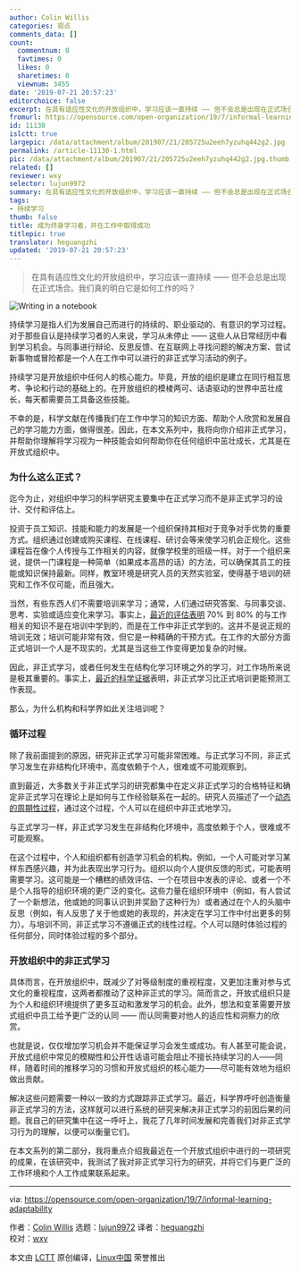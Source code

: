 ```yaml
---
author: Colin Willis
categories: 观点
comments_data: []
count:
  commentnum: 0
  favtimes: 0
  likes: 0
  sharetimes: 0
  viewnum: 3455
date: '2019-07-21 20:57:23'
editorchoice: false
excerpt: 在具有适应性文化的开放组织中，学习应该一直持续 —— 但不会总是出现在正式场合。我们真的明白它是如何工作的吗？
fromurl: https://opensource.com/open-organization/19/7/informal-learning-adaptability
id: 11130
islctt: true
largepic: /data/attachment/album/201907/21/205725u2eeh7yzuhq442g2.jpg
permalink: /article-11130-1.html
pic: /data/attachment/album/201907/21/205725u2eeh7yzuhq442g2.jpg.thumb.jpg
related: []
reviewer: wxy
selector: lujun9972
summary: 在具有适应性文化的开放组织中，学习应该一直持续 —— 但不会总是出现在正式场合。我们真的明白它是如何工作的吗？
tags:
- 持续学习
thumb: false
title: 成为终身学习者，并在工作中取得成功
titlepic: true
translator: heguangzhi
updated: '2019-07-21 20:57:23'
---
```



> 
> 在具有适应性文化的开放组织中，学习应该一直持续 —— 但不会总是出现在正式场合。我们真的明白它是如何工作的吗？
> 
> 
> 


![Writing in a notebook](/data/attachment/album/201907/21/205725u2eeh7yzuhq442g2.jpg "Writing in a notebook")


持续学习是指人们为发展自己而进行的持续的、职业驱动的、有意识的学习过程。对于那些自认是持续学习者的人来说，学习从未停止 —— 这些人从日常经历中看到学习机会。与同事进行辩论、反思反馈、在互联网上寻找问题的解决方案、尝试新事物或冒险都是一个人在工作中可以进行的非正式学习活动的例子。


持续学习是开放组织中任何人的核心能力。毕竟，开放的组织是建立在同行相互思考、争论和行动的基础上的。在开放组织的模棱两可、话语驱动的世界中茁壮成长，每天都需要员工具备这些技能。


不幸的是，科学文献在传播我们在工作中学习的知识方面、帮助个人欣赏和发展自己的学习能力方面，做得很差。因此，在本文系列中，我将向你介绍非正式学习，并帮助你理解将学习视为一种技能会如何帮助你在任何组织中茁壮成长，尤其是在开放式组织中。


### 为什么这么正式？


迄今为止，对组织中学习的科学研究主要集中在正式学习而不是非正式学习的设计、交付和评估上。


投资于员工知识、技能和能力的发展是一个组织保持其相对于竞争对手优势的重要方式。组织通过创建或购买课程、在线课程、研讨会等来使学习机会正规化。这些课程旨在像个人传授与工作相关的内容，就像学校里的班级一样。对于一个组织来说，提供一门课程是一种简单（如果成本高昂的话）的方法，可以确保其员工的技能或知识保持最新。同样，教室环境是研究人员的天然实验室，使得基于培训的研究和工作不仅可能，而且强大。


当然，有些东西人们不需要培训来学习；通常，人们通过研究答案、与同事交谈、思考、实验或适应变化来学习。事实上，[最近的评估表明](https://www.groupoe.com/images/Accelerating_On-the-Job-Learning_-_White_Paper.pdf) 70% 到 80% 的与工作相关的知识不是在培训中学到的，而是在工作中非正式学到的。这并不是说正规的培训无效；培训可能非常有效，但它是一种精确的干预方式。在工作的大部分方面正式培训一个人是不现实的，尤其是当这些工作变得更加复杂的时候。


因此，非正式学习，或者任何发生在结构化学习环境之外的学习，对工作场所来说是极其重要的。事实上，[最近的科学证据](https://www.researchgate.net/publication/316490244_Antecedents_and_Outcomes_of_Informal_Learning_Behaviors_a_Meta-Analysis)表明，非正式学习比正式培训更能预测工作表现。


那么，为什么机构和科学界如此关注培训呢？


### 循环过程


除了我前面提到的原因，研究非正式学习可能非常困难。与正式学习不同，非正式学习发生在非结构化环境中，高度依赖于个人，很难或不可能观察到。


直到最近，大多数关于非正式学习的研究都集中在定义非正式学习的合格特征和确定非正式学习在理论上是如何与工作经验联系在一起的。研究人员描述了一个[动态的周期性过程](https://psycnet.apa.org/record/2008-13469-009)，通过这个过程，个人可以在组织中非正式地学习。


与正式学习一样，非正式学习发生在非结构化环境中，高度依赖于个人，很难或不可能观察。


在这个过程中，个人和组织都有创造学习机会的机构。例如，一个人可能对学习某样东西感兴趣，并为此表现出学习行为。组织以向个人提供反馈的形式，可能表明需要学习。这可能是一个糟糕的绩效评估、一个在项目中发表的评论、或者一个不是个人指导的组织环境的更广泛的变化。这些力量在组织环境中（例如，有人尝试了一个新想法，他或她的同事认识到并奖励了这种行为）或者通过在个人的头脑中反思（例如，有人反思了关于他或她的表现的，并决定在学习工作中付出更多的努力）。与培训不同，非正式学习不遵循正式的线性过程。个人可以随时体验过程的任何部分，同时体验过程的多个部分。


### 开放组织中的非正式学习


具体而言，在开放组织中，既减少了对等级制度的重视程度，又更加注重对参与式文化的重视程度，这两者都推动了这种非正式的学习。简而言之，开放式组织只是为个人和组织环境提供了更多互动和激发学习的机会。此外，想法和变革需要开放式组织中员工给予更广泛的认同 —— 而认同需要对他人的适应性和洞察力的欣赏。


也就是说，仅仅增加学习机会并不能保证学习会发生或成功。有人甚至可能会说，开放式组织中常见的模糊性和公开性话语可能会阻止不擅长持续学习的人——同样，随着时间的推移学习的习惯和开放式组织的核心能力——尽可能有效地为组织做出贡献。


解决这些问题需要一种以一致的方式跟踪非正式学习。最近，科学界呼吁创造衡量非正式学习的方法，这样就可以进行系统的研究来解决非正式学习的前因后果的问题。我自己的研究集中在这一呼吁上，我花了几年时间发展和完善我们对非正式学习行为的理解，以便可以衡量它们。


在本文系列的第二部分，我将重点介绍我最近在一个开放式组织中进行的一项研究的成果，在该研究中，我测试了我对非正式学习行为的研究，并将它们与更广泛的工作环境和个人工作成果联系起来。




---


via: <https://opensource.com/open-organization/19/7/informal-learning-adaptability>


作者：[Colin Willis](https://opensource.com/users/colinwillishttps://opensource.com/users/marcobravo) 选题：[lujun9972](https://github.com/lujun9972) 译者：[heguangzhi](https://github.com/heguangzhi)  
 校对：[wxy](https://github.com/wxy)


本文由 [LCTT](https://github.com/LCTT/TranslateProject) 原创编译，[Linux中国](https://linux.cn/) 荣誉推出